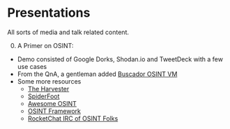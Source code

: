 # Presentations
All sorts of media and talk related content.

0. A Primer on OSINT:
  - Demo consisted of Google Dorks, Shodan.io and TweetDeck with a few use cases
  - From the QnA, a gentleman added [Buscador OSINT VM](https://inteltechniques.com/links.html)
  - Some more resources
      - [The Harvester](https://github.com/laramies/theHarvester)
      - [SpiderFoot](https://www.spiderfoot.net/)
      - [Awesome OSINT](https://github.com/jivoi/awesome-osint)
      - [OSINT Framework](https://osintframework.com/)
      - [RocketChat IRC of OSINT Folks](https://osint.team/)
